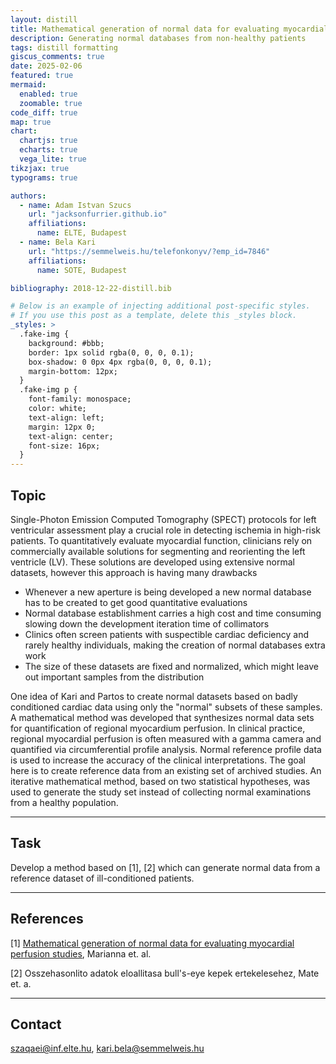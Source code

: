 ```yaml
---
layout: distill
title: Mathematical generation of normal data for evaluating myocardial perfusion studies
description: Generating normal databases from non-healthy patients
tags: distill formatting
giscus_comments: true
date: 2025-02-06
featured: true
mermaid:
  enabled: true
  zoomable: true
code_diff: true
map: true
chart:
  chartjs: true
  echarts: true
  vega_lite: true
tikzjax: true
typograms: true

authors:
  - name: Adam Istvan Szucs
    url: "jacksonfurrier.github.io"
    affiliations:
      name: ELTE, Budapest
  - name: Bela Kari
    url: "https://semmelweis.hu/telefonkonyv/?emp_id=7846"
    affiliations:
      name: SOTE, Budapest

bibliography: 2018-12-22-distill.bib

# Below is an example of injecting additional post-specific styles.
# If you use this post as a template, delete this _styles block.
_styles: >
  .fake-img {
    background: #bbb;
    border: 1px solid rgba(0, 0, 0, 0.1);
    box-shadow: 0 0px 4px rgba(0, 0, 0, 0.1);
    margin-bottom: 12px;
  }
  .fake-img p {
    font-family: monospace;
    color: white;
    text-align: left;
    margin: 12px 0;
    text-align: center;
    font-size: 16px;
  }
---
```


## Topic
Single-Photon Emission Computed Tomography (SPECT) protocols for left ventricular assessment play a crucial role in detecting ischemia in high-risk patients. To quantitatively evaluate myocardial function, clinicians rely on commercially available solutions for segmenting and reorienting the left ventricle (LV). These solutions are developed using extensive normal datasets, however this approach is having many drawbacks

* Whenever a new aperture is being developed a new normal database has to be created to get good quantitative evaluations
* Normal database establishment carries a high cost and time consuming slowing down the development iteration time of collimators
* Clinics often screen patients with suspectible cardiac deficiency and rarely healthy individuals, making the creation of normal databases extra work
* The size of these datasets are fixed and normalized, which might leave out important samples from the distribution

One idea of Kari and Partos to create normal datasets based on badly conditioned cardiac data using only the "normal" subsets of these samples. A mathematical method was developed that synthesizes normal data sets for quantification of regional myocardium perfusion. In clinical practice, regional myocardial perfusion is often measured with a gamma camera and quantified via circumferential profile analysis. Normal reference profile data is used to increase the accuracy of the clinical interpretations. The goal here is to create reference data from an existing set of archived studies. An iterative mathematical method, based on two statistical hypotheses, was used to generate the study set instead of collecting normal examinations from a healthy population.

---

## Task

Develop a method based on [1], [2] which can generate normal data from a reference dataset of ill-conditioned patients.

---

## References

[1] [Mathematical generation of normal data for evaluating myocardial perfusion studies](https://ieeexplore.ieee.org/stamp/stamp.jsp?arnumber=1175084&casa_token=YDjkMXjuuUgAAAAA:V-1R4nhJLftTOlbcZwyMXq9BCxbanE9vAN7ub3sZUx4yyxrVxyS0tT0SjUxWSkn75PHHSMHNabhVqw), Marianna et. al.

[2] Osszehasonlito adatok eloallitasa bull's-eye kepek ertekelesehez, Mate et. a.

---

## Contact

szaqaei@inf.elte.hu, kari.bela@semmelweis.hu